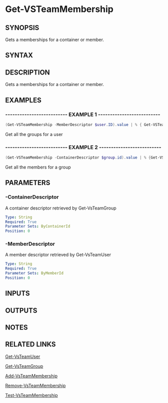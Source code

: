 


# Get-VSTeamMembership

## SYNOPSIS

Gets a memberships for a container or member.

## SYNTAX

## DESCRIPTION

Gets a memberships for a container or member.

## EXAMPLES
### -------------------------- EXAMPLE 1 --------------------------

```PowerShell
(Get-VSTeamMembership -MemberDescriptor $user.ID).value | % { Get-VSTeamGroup -Descriptor $_.containerdescriptor }
```
Get all the groups for a user

### -------------------------- EXAMPLE 2 --------------------------
```PowerShell
(Get-VSTeamMembership -ContainerDescriptor $group.id).value | % {Get-VSTeamUser -Descriptor $_.memberDescriptor }
```

Get all the members for a group

## PARAMETERS

### -ContainerDescriptor

A container descriptor retrieved by Get-VsTeamGroup

```yaml
Type: String
Required: True
Parameter Sets: ByContainerId
Position: 0
```

### -MemberDescriptor

A member descriptor retrieved by Get-VsTeamUser

```yaml
Type: String
Required: True
Parameter Sets: ByMemberId
Position: 0
```

## INPUTS

## OUTPUTS


## NOTES

## RELATED LINKS

[Get-VsTeamUser](Get-VsTeamUser.md)

[Get-VsTeamGroup](Get-VsTeamGroup.md)

[Add-VsTeamMembership](Add-VsTeamMembership.md)

[Remove-VsTeamMembership](Remove-VsTeamMembership.md)

[Test-VsTeamMembership](Test-VsTeamMembership.md)

